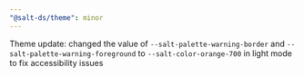 ```yaml
---
"@salt-ds/theme": minor
---
```


Theme update: changed the value of `--salt-palette-warning-border` and `--salt-palette-warning-foreground` to `--salt-color-orange-700` in light mode to fix accessibility issues
